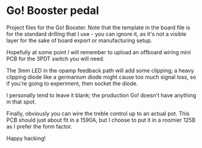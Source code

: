 # Go! Booster pedal

Project files for the Go! Booster. Note that the template in the board file is for the standard drilling that I use - you can ignore it, as it's not a visible layer for the sake of board export or manufacturing setup.

Hopefully at some point I will remember to upload an offboard wiring mini PCB for the 3PDT switch you will need.

The 3mm LED in the opamp feedback path will add some clipping; a heavy clipping diode like a germanium diode might cause too much signal loss, so if you're going to experiment, then socket the diode.

I personally tend to leave it blank; the production Go! doesn't have anything in that spot.

Finally, obviously you can wire the treble control up to an actual pot. This PCB should just about fit in a 1590A, but I choose to put it in a roomier 125B as I prefer the form factor.

Happy hacking!
